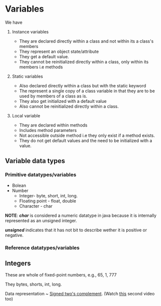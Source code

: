 # Variables

We have

1. Instance variables

    * They are declared directly within a class and not within its a class's members
    * They represent an object state/attribute
    * They get a default value.
    * They cannot be reinitialized directly within a class, only within its members i.e methods

2. Static variables

    * Also declared directly within a class but with the static keyword
    * The represent a single copy of a class variable in that they are to be used by members of a class as is.
    * They also get initialized with a default value
    * Also cannot be reinitialized directly within a class.
3. Local variable

    * They are declared within methods
    * Includes method parameters
    * Not accessible outside method i.e they only exist if a method exists.
    * They do not get default values and the need to be initialized with a value.

## Variable data types

### Primitive datatypes/variables

* Bolean
* Number
  * Integer- byte, short, int, long.
  * Floating point - float, double
  * Character - char

**NOTE**: *__char__* is considered a numeric datatype in java because it is internally represented as an unsigned integer.

*__unsigned__* indicates that it has not bit to describe wether it is positive or negative.

### Reference datatypes/variables

## Integers

These are whole of fixed-point numbers, e.g., 65, 1, 777

They bytes, shorts, int, long.

Data representation ~ [Signed two's complement](https://www.youtube.com/watch?v=Hof95YlLQk0). (Watch [this](https://www.youtube.com/watch?v=9W67I2zzAfo)  second video too)